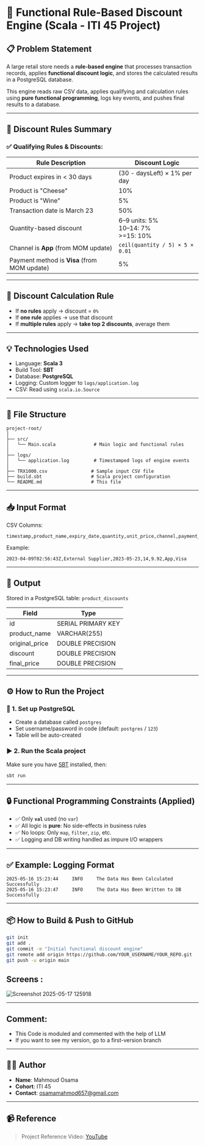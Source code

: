 # 🛒 Functional Rule-Based Discount Engine (Scala - ITI 45 Project)

## 📋 Problem Statement

A large retail store needs a **rule-based engine** that processes transaction records, applies **functional discount logic**, and stores the calculated results in a PostgreSQL database.

This engine reads raw CSV data, applies qualifying and calculation rules using **pure functional programming**, logs key events, and pushes final results to a database.

---

## 🧠 Discount Rules Summary

### ✅ Qualifying Rules & Discounts:

| Rule Description                                      | Discount Logic                                      |
|------------------------------------------------------|-----------------------------------------------------|
| Product expires in < 30 days                         | (30 - daysLeft) × 1% per day                        |
| Product is "Cheese"                                  | 10%                                                 |
| Product is "Wine"                                    | 5%                                                  |
| Transaction date is March 23                         | 50%                                                 |
| Quantity-based discount                              | 6–9 units: 5%<br>10–14: 7%<br>>=15: 10%             |
| Channel is **App** (from MOM update)                 | `ceil(quantity / 5) × 5 × 0.01`                     |
| Payment method is **Visa** (from MOM update)         | 5%                                                  |

---

## 🔁 Discount Calculation Rule

- If **no rules** apply → discount = `0%`
- If **one rule** applies → use that discount
- If **multiple rules** apply → **take top 2 discounts**, average them

---

## 💡 Technologies Used

- Language: **Scala 3**
- Build Tool: **SBT**
- Database: **PostgreSQL**
- Logging: Custom logger to `logs/application.log`
- CSV: Read using `scala.io.Source`

---

## 📁 File Structure

```
project-root/
│
├── src/
│   └── Main.scala              # Main logic and functional rules
│
├── logs/
│   └── application.log         # Timestamped logs of engine events
│
├── TRX1000.csv                # Sample input CSV file
├── build.sbt                  # Scala project configuration
└── README.md                  # This file
```

---

## 📥 Input Format

CSV Columns:
```
timestamp,product_name,expiry_date,quantity,unit_price,channel,payment_method
```

Example:
```
2023-04-09T02:56:43Z,External Supplier,2023-05-23,14,9.92,App,Visa
```

---

## 🧮 Output

Stored in a PostgreSQL table: `product_discounts`

| Field           | Type              |
|----------------|-------------------|
| id             | SERIAL PRIMARY KEY|
| product_name   | VARCHAR(255)      |
| original_price | DOUBLE PRECISION  |
| discount       | DOUBLE PRECISION  |
| final_price    | DOUBLE PRECISION  |

---

## ⚙️ How to Run the Project

### 🔧 1. Set up PostgreSQL

- Create a database called `postgres`
- Set username/password in code (default: `postgres` / `123`)
- Table will be auto-created

### ▶ 2. Run the Scala project

Make sure you have [SBT](https://www.scala-sbt.org/) installed, then:

```bash
sbt run
```

---

## 🔒 Functional Programming Constraints (Applied)

- ✅ Only **`val`** used (no `var`)
- ✅ All logic is **pure**: No side-effects in business rules
- ✅ No loops: Only `map`, `filter`, `zip`, etc.
- ✅ Logging and DB writing handled as impure I/O wrappers

---

## ✅ Example: Logging Format

```
2025-05-16 15:23:44     INFO     The Data Has Been Calculated Successfully
2025-05-16 15:23:47     INFO     The Data Has Been Written to DB Successfully
```

---

## 📦 How to Build & Push to GitHub

```bash
git init
git add .
git commit -m "Initial functional discount engine"
git remote add origin https://github.com/YOUR_USERNAME/YOUR_REPO.git
git push -u origin main
```
## Screens : 

![Screenshot 2025-05-17 125918](https://github.com/user-attachments/assets/58e23756-18b4-4c2b-a71d-de1c095cb636)



---
## Comment:
- This Code is moduled and commented with the help of LLM
- If you want to see my version, go to a first-version branch
---

## 👨‍💻 Author

- **Name**: Mahmoud Osama
- **Cohort**: ITI 45
- **Contact**: [osamamahmod657@gmail.com](mailto:your.email@example.com)

---

## 📹 Reference

> Project Reference Video: [YouTube](https://youtu.be/6uwRajbkaqI?si=6OJW_oCXE8Fcq36I)
